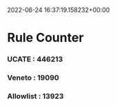 2022-06-24 16:37:19.158232+00:00
# Rule Counter 
 ### UCATE : 446213

 ### Veneto : 19090

 ### Allowlist : 13923